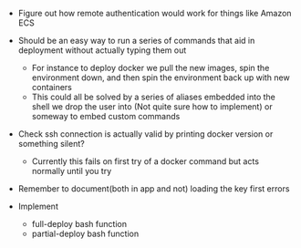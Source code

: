 * Figure out how remote authentication would work for things like Amazon ECS
* Should be an easy way to run a series of commands that aid in deployment without actually typing them out
    * For instance to deploy docker we pull the new images, spin the environment down, and then spin the environment back up with new containers
    * This could all be solved by a series of aliases embedded into the shell we drop the user into (Not quite sure how to implement) or someway to embed custom commands
* Check ssh connection is actually valid by printing docker version or something silent?
    * Currently this fails on first try of a docker command but acts normally until you try
* Remember to document(both in app and not) loading the key first errors

* Implement
    * full-deploy bash function
    * partial-deploy bash function

